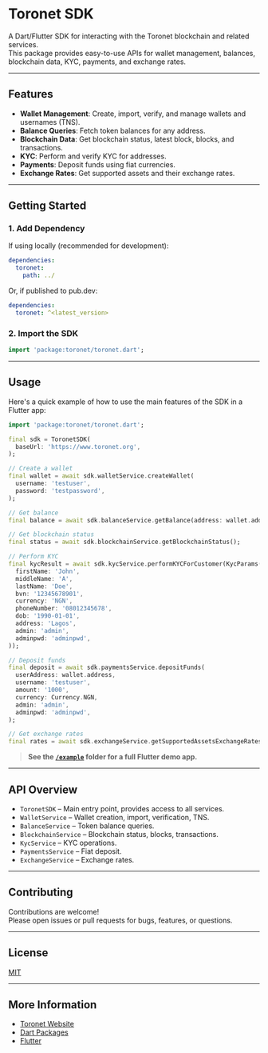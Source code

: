 <!--
This README describes the package. If you publish this package to pub.dev,
this README's contents appear on the landing page for your package.

For information about how to write a good package README, see the guide for
[writing package pages](https://dart.dev/tools/pub/writing-package-pages).

For general information about developing packages, see the Dart guide for
[creating packages](https://dart.dev/guides/libraries/create-packages)
and the Flutter guide for
[developing packages and plugins](https://flutter.dev/to/develop-packages).
-->

# Toronet SDK

A Dart/Flutter SDK for interacting with the Toronet blockchain and related services.  
This package provides easy-to-use APIs for wallet management, balances, blockchain data, KYC, payments, and exchange rates.

---

## Features

- **Wallet Management**: Create, import, verify, and manage wallets and usernames (TNS).
- **Balance Queries**: Fetch token balances for any address.
- **Blockchain Data**: Get blockchain status, latest block, blocks, and transactions.
- **KYC**: Perform and verify KYC for addresses.
- **Payments**: Deposit funds using fiat currencies.
- **Exchange Rates**: Get supported assets and their exchange rates.

---

## Getting Started

### 1. Add Dependency

If using locally (recommended for development):

```yaml
dependencies:
  toronet:
    path: ../
```

Or, if published to pub.dev:

```yaml
dependencies:
  toronet: ^<latest_version>
```

### 2. Import the SDK

```dart
import 'package:toronet/toronet.dart';
```

---

## Usage

Here's a quick example of how to use the main features of the SDK in a Flutter app:

```dart
import 'package:toronet/toronet.dart';

final sdk = ToronetSDK(
  baseUrl: 'https://www.toronet.org',
);

// Create a wallet
final wallet = await sdk.walletService.createWallet(
  username: 'testuser',
  password: 'testpassword',
);

// Get balance
final balance = await sdk.balanceService.getBalance(address: wallet.address);

// Get blockchain status
final status = await sdk.blockchainService.getBlockchainStatus();

// Perform KYC
final kycResult = await sdk.kycService.performKYCForCustomer(KycParams(
  firstName: 'John',
  middleName: 'A',
  lastName: 'Doe',
  bvn: '12345678901',
  currency: 'NGN',
  phoneNumber: '08012345678',
  dob: '1990-01-01',
  address: 'Lagos',
  admin: 'admin',
  adminpwd: 'adminpwd',
));

// Deposit funds
final deposit = await sdk.paymentsService.depositFunds(
  userAddress: wallet.address,
  username: 'testuser',
  amount: '1000',
  currency: Currency.NGN,
  admin: 'admin',
  adminpwd: 'adminpwd',
);

// Get exchange rates
final rates = await sdk.exchangeService.getSupportedAssetsExchangeRates();
```

> **See the [`/example`](./example) folder for a full Flutter demo app.**

---

## API Overview

- `ToronetSDK` – Main entry point, provides access to all services.
- `WalletService` – Wallet creation, import, verification, TNS.
- `BalanceService` – Token balance queries.
- `BlockchainService` – Blockchain status, blocks, transactions.
- `KycService` – KYC operations.
- `PaymentsService` – Fiat deposit.
- `ExchangeService` – Exchange rates.

---

## Contributing

Contributions are welcome!  
Please open issues or pull requests for bugs, features, or questions.

---

## License

[MIT](./LICENSE)

---

## More Information

- [Toronet Website](https://www.toronet.org)
- [Dart Packages](https://pub.dev/)
- [Flutter](https://flutter.dev/)
